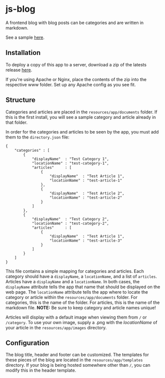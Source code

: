 js-blog
=======

A frontend blog with blog posts can be categories and are written in markdown.

See a sample [here](http://scottlindeman.github.io/js-blog/).

Installation
------------

To deploy a copy of this app to a server, download a zip of the latests release [here](https://github.com/scottlindeman/js-blog/releases/tag/v0.1.0).

If you're using Apache or Nginx, place the contents of the zip into the respective www folder. Set up any Apache config as you see fit.

Structure
---------

Categories and articles are placed in the `resources/app/documents` folder. If this is the first install, you will see a sample category and article already in that folder.

In order for the categories and articles to be seen by the app, you must add them to the `directory.json` file:

    {
        "categories" : [
            {
                "displayName"  : "Test Category 1",
                "locationName" : "test-category-1",
                "articles"     : [
                    {
                        "displayName"  : "Test Article 1",
                        "locationName" : "test-article-1"
                    },
                    {
                        "displayName"  : "Test Article 2",
                        "locationName" : "test-article-2"
                    }
                ]
            },
            {
                "displayName"  : "Test Category 2",
                "locationName" : "test-category-2",
                "articles"     : [
                    {
                        "displayName"  : "Test Article 1",
                        "locationName" : "test-article-3"
                    }
                ]
            }
        ]
    }

This file contains a simple mapping for categories and articles. Each category should have a `displayName`, a `locationName`, and a list of `articles`. Articles have a `displayName` and a `locationName`. In both cases, the `displayName` attribute tells the app that name that should be displayed on the web page. The `locationName` attribute tells the app where to locate the category or article within the `resources/app/documents` folder. For categories, this is the name of the folder. For articles, this is the name of the markdown file. **NOTE:** Be sure to keep category and article names unique!

Articles will display with a default image when viewing them from `/` or `/category`. To use your own image, supply a .png with the *locationName* of your article in the `resources/app/images` directory.

Configuration
-------------

The blog title, header and footer can be customized. The templates for these pieces of the blog are located in the `resources/app/templates` directory. If your blog is being hosted somewhere other than `/`, you can modify this in the header template.

    
